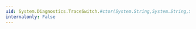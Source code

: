 ```yaml
---
uid: System.Diagnostics.TraceSwitch.#ctor(System.String,System.String,System.String)
internalonly: False
---
```

